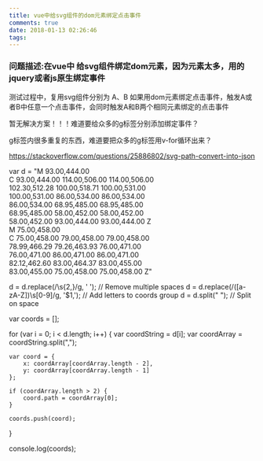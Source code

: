 ```yaml
---
title: vue中给svg组件的dom元素绑定点击事件
comments: true
date: 2018-01-13 02:26:46
tags:
---
```



### 问题描述:在vue中 给svg组件绑定dom元素，因为元素太多，用的jquery或者js原生绑定事件
测试过程中，复用svg组件分别为 A、B
如果用dom元素绑定点击事件，触发A或者B中任意一个点击事件，会同时触发A和B两个相同元素绑定的点击事件

暂无解决方案！！！难道要给众多的g标签分别添加绑定事件？


g标签内很多重复的东西，难道要把众多的g标签用v-for循环出来？


https://stackoverflow.com/questions/25886802/svg-path-convert-into-json


var d = "M 93.00,444.00\
       C 93.00,444.00 114.00,506.00 114.00,506.00\
         102.30,512.28 100.00,518.71 100.00,531.00\
         100.00,531.00 86.00,534.00 86.00,534.00\
         86.00,534.00 68.95,485.00 68.95,485.00\
         68.95,485.00 58.00,452.00 58.00,452.00\
         58.00,452.00 93.00,444.00 93.00,444.00 Z\
       M 75.00,458.00\
       C 75.00,458.00 79.00,458.00 79.00,458.00\
         78.99,466.29 79.26,463.93 76.00,471.00\
         76.00,471.00 86.00,471.00 86.00,471.00\
         82.12,462.60 83.00,464.37 83.00,455.00\
         83.00,455.00 75.00,458.00 75.00,458.00 Z"


         

d = d.replace(/\s{2,}/g, ' '); // Remove multiple spaces
d = d.replace(/([a-zA-Z])\s[0-9]/g, '$1,'); // Add letters to coords group
d = d.split(" "); // Split on space

var coords = [];

for (var i = 0; i < d.length; i++) {
    var coordString = d[i];
    var coordArray = coordString.split(",");
    
    var coord = {
        x: coordArray[coordArray.length - 2],
        y: coordArray[coordArray.length - 1]
    };
    
    if (coordArray.length > 2) {
        coord.path = coordArray[0];
    }
    
    coords.push(coord);
    
}

console.log(coords);
